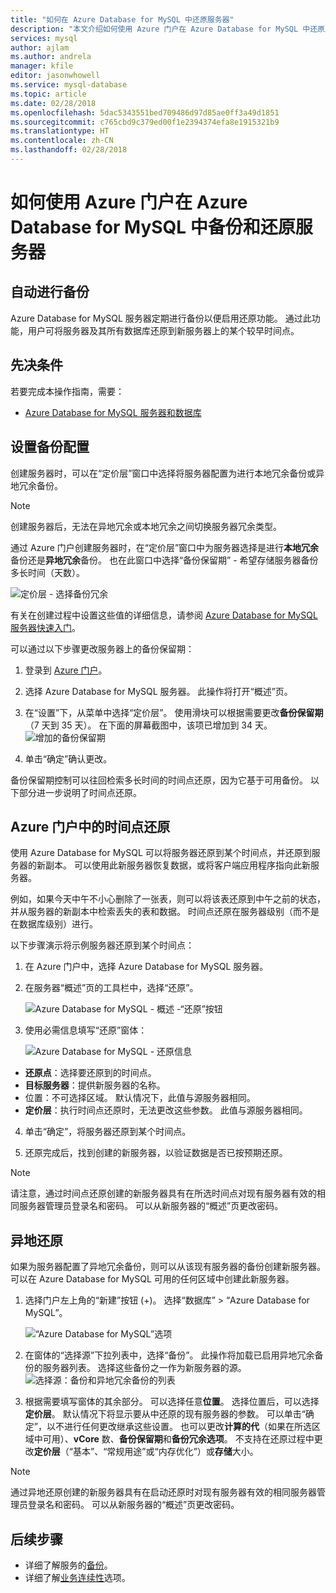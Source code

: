 ```yaml
---
title: "如何在 Azure Database for MySQL 中还原服务器"
description: "本文介绍如何使用 Azure 门户在 Azure Database for MySQL 中还原服务器。"
services: mysql
author: ajlam
ms.author: andrela
manager: kfile
editor: jasonwhowell
ms.service: mysql-database
ms.topic: article
ms.date: 02/28/2018
ms.openlocfilehash: 5dac5343551bed709486d97d85ae0ff3a49d1851
ms.sourcegitcommit: c765cbd9c379ed00f1e2394374efa8e1915321b9
ms.translationtype: HT
ms.contentlocale: zh-CN
ms.lasthandoff: 02/28/2018
---
```

# <a name="how-to-back-up-and-restore-a-server-in-azure-database-for-mysql-using-the-azure-portal"></a>如何使用 Azure 门户在 Azure Database for MySQL 中备份和还原服务器

## <a name="backup-happens-automatically"></a>自动进行备份
Azure Database for MySQL 服务器定期进行备份以便启用还原功能。 通过此功能，用户可将服务器及其所有数据库还原到新服务器上的某个较早时间点。

## <a name="prerequisites"></a>先决条件
若要完成本操作指南，需要：
- [Azure Database for MySQL 服务器和数据库](quickstart-create-mysql-server-database-using-azure-portal.md)

## <a name="set-backup-configuration"></a>设置备份配置

创建服务器时，可以在“定价层”窗口中选择将服务器配置为进行本地冗余备份或异地冗余备份。

> [!NOTE]
> 创建服务器后，无法在异地冗余或本地冗余之间切换服务器冗余类型。
>

通过 Azure 门户创建服务器时，在“定价层”窗口中为服务器选择是进行**本地冗余**备份还是**异地冗余**备份。 也在此窗口中选择“备份保留期” - 希望存储服务器备份多长时间（天数）。

   ![定价层 - 选择备份冗余](./media/howto-restore-server-portal/pricing-tier.png)

有关在创建过程中设置这些值的详细信息，请参阅 [Azure Database for MySQL 服务器快速入门](quickstart-create-mysql-server-database-using-azure-portal.md)。

可以通过以下步骤更改服务器上的备份保留期：
1. 登录到 [Azure 门户](https://portal.azure.com/)。
2. 选择 Azure Database for MySQL 服务器。 此操作将打开“概述”页。
3. 在“设置”下，从菜单中选择“定价层”。 使用滑块可以根据需要更改**备份保留期**（7 天到 35 天）。
在下面的屏幕截图中，该项已增加到 34 天。
![增加的备份保留期](./media/howto-restore-server-portal/3-increase-backup-days.png)

4. 单击“确定”确认更改。

备份保留期控制可以往回检索多长时间的时间点还原，因为它基于可用备份。 以下部分进一步说明了时间点还原。 

## <a name="point-in-time-restore-in-the-azure-portal"></a>Azure 门户中的时间点还原
使用 Azure Database for MySQL 可以将服务器还原到某个时间点，并还原到服务器的新副本。 可以使用此新服务器恢复数据，或将客户端应用程序指向此新服务器。

例如，如果今天中午不小心删除了一张表，则可以将该表还原到中午之前的状态，并从服务器的新副本中检索丢失的表和数据。 时间点还原在服务器级别（而不是在数据库级别）进行。

以下步骤演示将示例服务器还原到某个时间点：
1. 在 Azure 门户中，选择 Azure Database for MySQL 服务器。 

2. 在服务器“概述”页的工具栏中，选择“还原”。

   ![Azure Database for MySQL - 概述 -“还原”按钮](./media/howto-restore-server-portal/2-server.png)

3. 使用必需信息填写“还原”窗体：

   ![Azure Database for MySQL - 还原信息 ](./media/howto-restore-server-portal/3-restore.png)
  - **还原点**：选择要还原到的时间点。
  - **目标服务器**：提供新服务器的名称。
  - 位置：不可选择区域。 默认情况下，此值与源服务器相同。
  - **定价层**：执行时间点还原时，无法更改这些参数。 此值与源服务器相同。 

4. 单击“确定”，将服务器还原到某个时间点。 

5. 还原完成后，找到创建的新服务器，以验证数据是否已按预期还原。

>[!Note]
>请注意，通过时间点还原创建的新服务器具有在所选时间点对现有服务器有效的相同服务器管理员登录名和密码。 可以从新服务器的“概述”页更改密码。

## <a name="geo-restore"></a>异地还原
如果为服务器配置了异地冗余备份，则可以从该现有服务器的备份创建新服务器。 可以在 Azure Database for MySQL 可用的任何区域中创建此新服务器。  

1. 选择门户左上角的“新建”按钮 (+)。 选择“数据库” > “Azure Database for MySQL”。

   ![“Azure Database for MySQL”选项](./media/howto-restore-server-portal/1-create-database.png)

2. 在窗体的“选择源”下拉列表中，选择“备份”。 此操作将加载已启用异地冗余备份的服务器列表。 选择这些备份之一作为新服务器的源。
   ![选择源：备份和异地冗余备份的列表](./media/howto-restore-server-portal/2-georestore.png)

3. 根据需要填写窗体的其余部分。 可以选择任意**位置**。 选择位置后，可以选择**定价层**。 默认情况下将显示要从中还原的现有服务器的参数。 可以单击“确定”，以不进行任何更改继承这些设置。 也可以更改**计算的代**（如果在所选区域中可用）、**vCore** 数、**备份保留期**和**备份冗余选项**。 不支持在还原过程中更改**定价层**（“基本”、“常规用途”或“内存优化”）或**存储**大小。

>[!Note]
>通过异地还原创建的新服务器具有在启动还原时对现有服务器有效的相同服务器管理员登录名和密码。 可以从新服务器的“概述”页更改密码。


## <a name="next-steps"></a>后续步骤
- 详细了解服务的[备份](concepts-backup.md)。
- 详细了解[业务连续性](concepts-business-continuity.md)选项。
